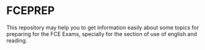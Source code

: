 # FCEPREP
This repository may help you to get information easily about some topics for preparing for the FCE Exams, specially for the section of use of english and reading.
